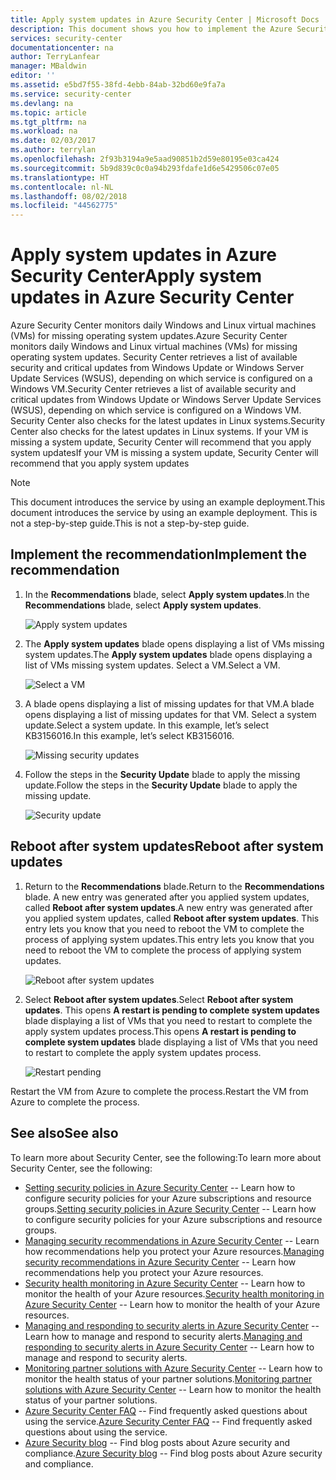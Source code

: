 ```yaml
---
title: Apply system updates in Azure Security Center | Microsoft Docs
description: This document shows you how to implement the Azure Security Center recommendations **Apply system updates** and **Reboot after system updates**.
services: security-center
documentationcenter: na
author: TerryLanfear
manager: MBaldwin
editor: ''
ms.assetid: e5bd7f55-38fd-4ebb-84ab-32bd60e9fa7a
ms.service: security-center
ms.devlang: na
ms.topic: article
ms.tgt_pltfrm: na
ms.workload: na
ms.date: 02/03/2017
ms.author: terrylan
ms.openlocfilehash: 2f93b3194a9e5aad90851b2d59e80195e03ca424
ms.sourcegitcommit: 5b9d839c0c0a94b293fdafe1d6e5429506c07e05
ms.translationtype: HT
ms.contentlocale: nl-NL
ms.lasthandoff: 08/02/2018
ms.locfileid: "44562775"
---
```

# <a name="apply-system-updates-in-azure-security-center"></a><span data-ttu-id="4f617-103">Apply system updates in Azure Security Center</span><span class="sxs-lookup"><span data-stu-id="4f617-103">Apply system updates in Azure Security Center</span></span>
<span data-ttu-id="4f617-104">Azure Security Center monitors daily Windows and  Linux virtual machines (VMs) for missing operating system updates.</span><span class="sxs-lookup"><span data-stu-id="4f617-104">Azure Security Center monitors daily Windows and  Linux virtual machines (VMs) for missing operating system updates.</span></span> <span data-ttu-id="4f617-105">Security Center retrieves a list of available security and critical updates from Windows Update or Windows Server Update Services (WSUS), depending on which service is configured on a Windows VM.</span><span class="sxs-lookup"><span data-stu-id="4f617-105">Security Center retrieves a list of available security and critical updates from Windows Update or Windows Server Update Services (WSUS), depending on which service is configured on a Windows VM.</span></span>  <span data-ttu-id="4f617-106">Security Center also checks for the latest updates in Linux systems.</span><span class="sxs-lookup"><span data-stu-id="4f617-106">Security Center also checks for the latest updates in Linux systems.</span></span> <span data-ttu-id="4f617-107">If your VM is missing a system update, Security Center will recommend that you apply system updates</span><span class="sxs-lookup"><span data-stu-id="4f617-107">If your VM is missing a system update, Security Center will recommend that you apply system updates</span></span>

> [!NOTE]
> <span data-ttu-id="4f617-108">This document introduces the service by using an example deployment.</span><span class="sxs-lookup"><span data-stu-id="4f617-108">This document introduces the service by using an example deployment.</span></span>  <span data-ttu-id="4f617-109">This is not a step-by-step guide.</span><span class="sxs-lookup"><span data-stu-id="4f617-109">This is not a step-by-step guide.</span></span>
>
>

## <a name="implement-the-recommendation"></a><span data-ttu-id="4f617-110">Implement the recommendation</span><span class="sxs-lookup"><span data-stu-id="4f617-110">Implement the recommendation</span></span>
1. <span data-ttu-id="4f617-111">In the **Recommendations** blade, select **Apply system updates**.</span><span class="sxs-lookup"><span data-stu-id="4f617-111">In the **Recommendations** blade, select **Apply system updates**.</span></span>

   ![Apply system updates][1]
2. <span data-ttu-id="4f617-113">The **Apply system updates** blade opens displaying a list of VMs missing system updates.</span><span class="sxs-lookup"><span data-stu-id="4f617-113">The **Apply system updates** blade opens displaying a list of VMs missing system updates.</span></span> <span data-ttu-id="4f617-114">Select a VM.</span><span class="sxs-lookup"><span data-stu-id="4f617-114">Select a VM.</span></span>

   ![Select a VM][2]
3. <span data-ttu-id="4f617-116">A blade opens displaying a list of missing updates for that VM.</span><span class="sxs-lookup"><span data-stu-id="4f617-116">A blade opens displaying a list of missing updates for that VM.</span></span> <span data-ttu-id="4f617-117">Select a system update.</span><span class="sxs-lookup"><span data-stu-id="4f617-117">Select a system update.</span></span> <span data-ttu-id="4f617-118">In this example, let’s select KB3156016.</span><span class="sxs-lookup"><span data-stu-id="4f617-118">In this example, let’s select KB3156016.</span></span>

   ![Missing security updates][3]

4. <span data-ttu-id="4f617-120">Follow the steps in the **Security Update** blade to apply the missing update.</span><span class="sxs-lookup"><span data-stu-id="4f617-120">Follow the steps in the **Security Update** blade to apply the missing update.</span></span>

   ![Security update][4]

## <a name="reboot-after-system-updates"></a><span data-ttu-id="4f617-122">Reboot after system updates</span><span class="sxs-lookup"><span data-stu-id="4f617-122">Reboot after system updates</span></span>
1. <span data-ttu-id="4f617-123">Return to the **Recommendations** blade.</span><span class="sxs-lookup"><span data-stu-id="4f617-123">Return to the **Recommendations** blade.</span></span> <span data-ttu-id="4f617-124">A new entry was generated after you applied system updates, called **Reboot after system updates**.</span><span class="sxs-lookup"><span data-stu-id="4f617-124">A new entry was generated after you applied system updates, called **Reboot after system updates**.</span></span> <span data-ttu-id="4f617-125">This entry lets you know that you need to reboot the VM to complete the process of applying system updates.</span><span class="sxs-lookup"><span data-stu-id="4f617-125">This entry lets you know that you need to reboot the VM to complete the process of applying system updates.</span></span>

   ![Reboot after system updates][5]
2. <span data-ttu-id="4f617-127">Select **Reboot after system updates**.</span><span class="sxs-lookup"><span data-stu-id="4f617-127">Select **Reboot after system updates**.</span></span> <span data-ttu-id="4f617-128">This opens **A restart is pending to complete system updates** blade displaying a list of VMs that you need to restart to complete the apply system updates process.</span><span class="sxs-lookup"><span data-stu-id="4f617-128">This opens **A restart is pending to complete system updates** blade displaying a list of VMs that you need to restart to complete the apply system updates process.</span></span>

   ![Restart pending][6]

<span data-ttu-id="4f617-130">Restart the VM from Azure to complete the process.</span><span class="sxs-lookup"><span data-stu-id="4f617-130">Restart the VM from Azure to complete the process.</span></span>

## <a name="see-also"></a><span data-ttu-id="4f617-131">See also</span><span class="sxs-lookup"><span data-stu-id="4f617-131">See also</span></span>
<span data-ttu-id="4f617-132">To learn more about Security Center, see the following:</span><span class="sxs-lookup"><span data-stu-id="4f617-132">To learn more about Security Center, see the following:</span></span>

* <span data-ttu-id="4f617-133">[Setting security policies in Azure Security Center](security-center-policies.md) -- Learn how to configure security policies for your Azure subscriptions and resource groups.</span><span class="sxs-lookup"><span data-stu-id="4f617-133">[Setting security policies in Azure Security Center](security-center-policies.md) -- Learn how to configure security policies for your Azure subscriptions and resource groups.</span></span>
* <span data-ttu-id="4f617-134">[Managing security recommendations in Azure Security Center](security-center-recommendations.md) -- Learn how recommendations help you protect your Azure resources.</span><span class="sxs-lookup"><span data-stu-id="4f617-134">[Managing security recommendations in Azure Security Center](security-center-recommendations.md) -- Learn how recommendations help you protect your Azure resources.</span></span>
* <span data-ttu-id="4f617-135">[Security health monitoring in Azure Security Center](security-center-monitoring.md) -- Learn how to monitor the health of your Azure resources.</span><span class="sxs-lookup"><span data-stu-id="4f617-135">[Security health monitoring in Azure Security Center](security-center-monitoring.md) -- Learn how to monitor the health of your Azure resources.</span></span>
* <span data-ttu-id="4f617-136">[Managing and responding to security alerts in Azure Security Center](security-center-managing-and-responding-alerts.md) -- Learn how to manage and respond to security alerts.</span><span class="sxs-lookup"><span data-stu-id="4f617-136">[Managing and responding to security alerts in Azure Security Center](security-center-managing-and-responding-alerts.md) -- Learn how to manage and respond to security alerts.</span></span>
* <span data-ttu-id="4f617-137">[Monitoring partner solutions with Azure Security Center](security-center-partner-solutions.md) -- Learn how to monitor the health status of your partner solutions.</span><span class="sxs-lookup"><span data-stu-id="4f617-137">[Monitoring partner solutions with Azure Security Center](security-center-partner-solutions.md) -- Learn how to monitor the health status of your partner solutions.</span></span>
* <span data-ttu-id="4f617-138">[Azure Security Center FAQ](security-center-faq.md) -- Find frequently asked questions about using the service.</span><span class="sxs-lookup"><span data-stu-id="4f617-138">[Azure Security Center FAQ](security-center-faq.md) -- Find frequently asked questions about using the service.</span></span>
* <span data-ttu-id="4f617-139">[Azure Security blog](http://blogs.msdn.com/b/azuresecurity/) -- Find blog posts about Azure security and compliance.</span><span class="sxs-lookup"><span data-stu-id="4f617-139">[Azure Security blog](http://blogs.msdn.com/b/azuresecurity/) -- Find blog posts about Azure security and compliance.</span></span>

<!--Image references-->
[1]: https://docstestmedia1.blob.core.windows.net/azure-media/articles/security-center/media/security-center-apply-system-updates/recommendation.png
[2]:https://docstestmedia1.blob.core.windows.net/azure-media/articles/security-center/media/security-center-apply-system-updates/select-vm.png
[3]: https://docstestmedia1.blob.core.windows.net/azure-media/articles/security-center/media/security-center-apply-system-updates/missing-security-updates.png
[4]: https://docstestmedia1.blob.core.windows.net/azure-media/articles/security-center/media/security-center-apply-system-updates/security-update.png
[5]: https://docstestmedia1.blob.core.windows.net/azure-media/articles/security-center/media/security-center-apply-system-updates/reboot-after-system-updates.png
[6]: https://docstestmedia1.blob.core.windows.net/azure-media/articles/security-center/media/security-center-apply-system-updates/restart-pending.png






